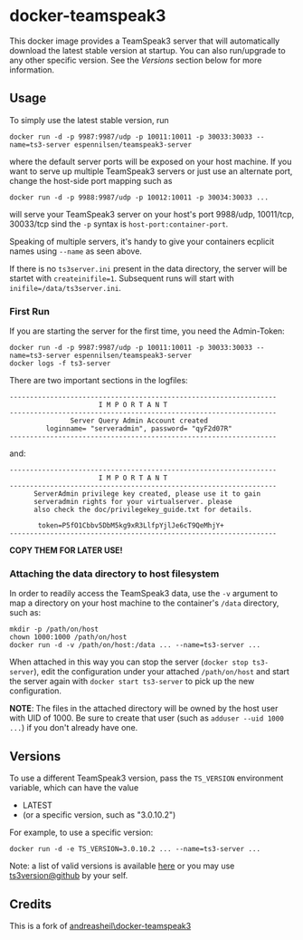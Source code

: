docker-teamspeak3
=================

This docker image provides a TeamSpeak3 server that will automatically download the latest stable version at startup. You can also run/upgrade to any other specific version. See the *Versions* section below for more information.

Usage
-----

To simply use the latest stable version, run

    docker run -d -p 9987:9987/udp -p 10011:10011 -p 30033:30033 --name=ts3-server espennilsen/teamspeak3-server

where the default server ports will be exposed on your host machine. If you want to serve up multiple TeamSpeak3 servers or just use an alternate port, change the host-side port mapping such as

    docker run -d -p 9988:9987/udp -p 10012:10011 -p 30034:30033 ...

will serve your TeamSpeak3 server on your host's port 9988/udp, 10011/tcp, 30033/tcp sind the `-p` syntax is `host-port:container-port`.

Speaking of multiple servers, it's handy to give your containers ecplicit names using `--name` as seen above.

If there is no `ts3server.ini` present in the data directory, the server will be startet with `createinifile=1`. Subsequent runs will start with `inifile=/data/ts3server.ini`.

### First Run

If you are starting the server for the first time, you need the Admin-Token:

    docker run -d -p 9987:9987/udp -p 10011:10011 -p 30033:30033 --name=ts3-server espennilsen/teamspeak3-server
    docker logs -f ts3-server

There are two important sections in the logfiles:

    ------------------------------------------------------------------
                          I M P O R T A N T                           
    ------------------------------------------------------------------
                   Server Query Admin Account created                 
             loginname= "serveradmin", password= "qyF2d07R"
    ------------------------------------------------------------------

and:

    ------------------------------------------------------------------
                          I M P O R T A N T                           
    ------------------------------------------------------------------
          ServerAdmin privilege key created, please use it to gain 
          serveradmin rights for your virtualserver. please
          also check the doc/privilegekey_guide.txt for details.
    
           token=P5fO1Cbbv5DbM5kg9xR3LlfpYjlJe6cT9QeMhjY+
    ------------------------------------------------------------------

**COPY THEM FOR LATER USE!**

### Attaching the data directory to host filesystem

In order to readily access the TeamSpeak3 data, use the `-v` argument to map a directory on your host machine to the container's `/data` directory, such as:

    mkdir -p /path/on/host
    chown 1000:1000 /path/on/host
    docker run -d -v /path/on/host:/data ... --name=ts3-server ...

When attached in this way you can stop the server (`docker stop ts3-server`), edit the configuration under your attached `/path/on/host` and start the server again with `docker start ts3-server` to pick up the new configuration.

**NOTE**: The files in the attached directory will be owned by the host user with UID of 1000. Be sure to create that user (such as `adduser --uid 1000 ...`) if you don't already have one.

Versions
--------

To use a different TeamSpeak3 version, pass the `TS_VERSION` environment variable, which can have the value

* LATEST
* (or a specific version, such as "3.0.10.2")

For example, to use a specific version:

    docker run -d -e TS_VERSION=3.0.10.2 ... --name=ts3-server ...

Note: a list of valid versions is available [here](http://www.server-residenz.com/tools/ts3versions.json) or you may use [ts3version@github](https://github.com/andreasheil/ts3versions) by your self.

Credits
--------
This is a fork of [andreasheil\docker-teamspeak3](https://github.com/andreasheil/docker-teamspeak3)
